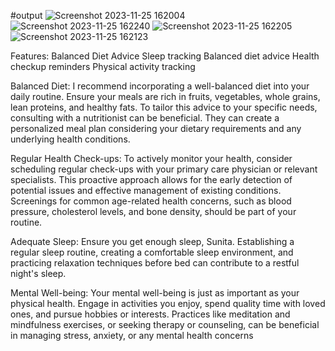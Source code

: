 
#output
![Screenshot 2023-11-25 162004](https://github.com/Rameshwarjazz/assigment/assets/122396728/ef5c66d3-aa1a-400c-bc9f-74f52aaeaf09)
![Screenshot 2023-11-25 162240](https://github.com/Rameshwarjazz/assigment/assets/122396728/ff24c14e-deb5-4bec-8cc3-1368c47246a8)
![Screenshot 2023-11-25 162205](https://github.com/Rameshwarjazz/assigment/assets/122396728/e8b60e14-8ea0-4f52-9243-b03a5819b764)
![Screenshot 2023-11-25 162123](https://github.com/Rameshwarjazz/assigment/assets/122396728/a56b1b58-f8ee-47b7-8792-e10d035cc032)

Features:
Balanced Diet Advice
Sleep tracking
Balanced diet advice
Health checkup reminders
Physical activity tracking

Balanced Diet:
I recommend incorporating a well-balanced diet into your daily routine. Ensure your meals are rich in fruits, vegetables, whole grains, lean proteins, and healthy fats. To tailor this advice to your specific needs, consulting with a nutritionist can be beneficial. They can create a personalized meal plan considering your dietary requirements and any underlying health conditions.

Regular Health Check-ups:
To actively monitor your health, consider scheduling regular check-ups with your primary care physician or relevant specialists. This proactive approach allows for the early detection of potential issues and effective management of existing conditions. Screenings for common age-related health concerns, such as blood pressure, cholesterol levels, and bone density, should be part of your routine.

Adequate Sleep:
Ensure you get enough sleep, Sunita. Establishing a regular sleep routine, creating a comfortable sleep environment, and practicing relaxation techniques before bed can contribute to a restful night's sleep.

Mental Well-being:
Your mental well-being is just as important as your physical health. Engage in activities you enjoy, spend quality time with loved ones, and pursue hobbies or interests. Practices like meditation and mindfulness exercises, or seeking therapy or counseling, can be beneficial in managing stress, anxiety, or any mental health concerns
